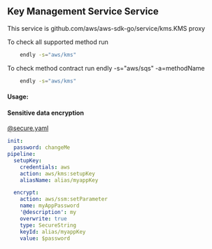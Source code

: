 ## Key Management Service Service

This service is github.com/aws/aws-sdk-go/service/kms.KMS proxy 

To check all supported method run
```bash
    endly -s="aws/kms"
```


To check method contract run endly -s="aws/sqs" -a=methodName
```bash
    endly -s="aws/kms"
```


#### Usage:

#### Sensitive data encryption

[@secure.yaml](secure.yaml)
```yaml
init:
  password: changeMe
pipeline:
  setupKey:
    credentials: aws
    action: aws/kms:setupKey
    aliasName: alias/myappKey

  encrypt:
    action: aws/ssm:setParameter
    name: myAppPassword
    '@description': my
    overwrite: true
    type: SecureString
    keyId: alias/myappKey
    value: $password
```

